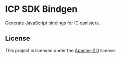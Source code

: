 # ICP SDK Bindgen

Generate JavaScript bindings for IC canisters.

## License

This project is licensed under the [Apache-2.0](./LICENSE) license.
